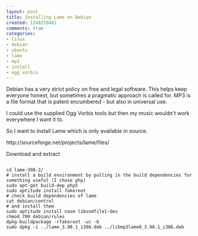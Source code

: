 ```yaml
---
layout: post
title: Installing Lame on Debian
created: 1248250481
comments: true
categories:
- linux
- debian
- ubuntu
- lame
- mp3
- install
- ogg vorbis
---
```

<p>
Debian has a very strict policy on free and legal software. This helps keep everyone honest, but sometimes a pragmatic approach is called for. MP3 is a file format that is patent encumbered - but also in universal use. 
</p>
<p>
I could use the supplied Ogg Vorbis tools but then my music wouldn't work everywhere I want it to.
</p>
<p>
So I want to install Lame which is only available in source.
</p>
<p>
http://sourceforge.net/projects/lame/files/
</p>
<p>
Download and extract 
</p>

<code>
cd lame-398-2/
# install a build environment by pulling in the build dependencies for something useful (I chose php)
sudo apt-get build-dep php5
sudo aptitude install fakeroot
# check build dependencies of lame
cat debian/control
# and install them
sudo aptitude install nasm libsndfile1-dev
chmod 700 debian/rules
dpkg-buildpackage -rfakeroot -uc -b
sudo dpkg -i ../lame_3.98.1_i386.deb ../libmp3lame0_3.98.1_i386.deb
</code>


